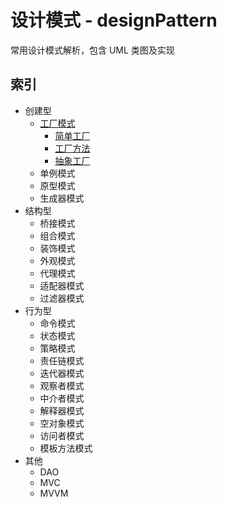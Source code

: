 # 设计模式 - designPattern
常用设计模式解析，包含 UML 类图及实现

## 索引
- 创建型
  - [工厂模式](https://github.com/goindow/designPattern/blob/master/doc/factoryPattern/FactoryPattern.md)
    - [简单工厂](https://github.com/goindow/designPattern/blob/master/doc/factoryPattern/SimpleFactoryPattern.md)
    - [工厂方法](https://github.com/goindow/designPattern/blob/master/doc/factoryPattern/FactoryMethodPattern.md)
    - [抽象工厂](https://github.com/goindow/designPattern/blob/master/doc/factoryPattern/AbstractFactoryPattern.md)
  - 单例模式
  - 原型模式
  - 生成器模式
- 结构型
  - 桥接模式
  - 组合模式
  - 装饰模式
  - 外观模式
  - 代理模式
  - 适配器模式
  - 过滤器模式
- 行为型
  - 命令模式
  - 状态模式
  - 策略模式
  - 责任链模式
  - 迭代器模式
  - 观察者模式
  - 中介者模式
  - 解释器模式
  - 空对象模式
  - 访问者模式
  - 模板方法模式
- 其他
  - DAO
  - MVC
  - MVVM
  
 
